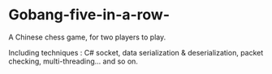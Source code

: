 # Gobang-five-in-a-row-
A Chinese chess game, for two players to play.

Including techniques : C# socket, data serialization & deserialization, packet checking, multi-threading... and so on.

